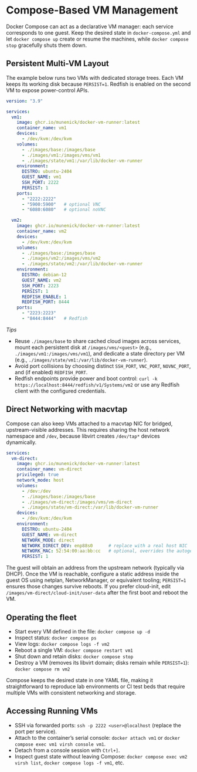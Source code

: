 # Compose-Based VM Management

Docker Compose can act as a declarative VM manager: each service corresponds to one guest. Keep the desired state in `docker-compose.yml` and let `docker compose up` create or resume the machines, while `docker compose stop` gracefully shuts them down.

## Persistent Multi-VM Layout

The example below runs two VMs with dedicated storage trees. Each VM keeps its working disk because `PERSIST=1`. Redfish is enabled on the second VM to expose power-control APIs.

```yaml
version: "3.9"

services:
  vm1:
    image: ghcr.io/munenick/docker-vm-runner:latest
    container_name: vm1
    devices:
      - /dev/kvm:/dev/kvm
    volumes:
      - ./images/base:/images/base
      - ./images/vm1:/images/vms/vm1
      - ./images/state/vm1:/var/lib/docker-vm-runner
    environment:
      DISTRO: ubuntu-2404
      GUEST_NAME: vm1
      SSH_PORT: 2222
      PERSIST: 1
    ports:
      - "2222:2222"
      - "5900:5900"   # optional VNC
      - "6080:6080"   # optional noVNC

  vm2:
    image: ghcr.io/munenick/docker-vm-runner:latest
    container_name: vm2
    devices:
      - /dev/kvm:/dev/kvm
    volumes:
      - ./images/base:/images/base
      - ./images/vm2:/images/vms/vm2
      - ./images/state/vm2:/var/lib/docker-vm-runner
    environment:
      DISTRO: debian-12
      GUEST_NAME: vm2
      SSH_PORT: 2223
      PERSIST: 1
      REDFISH_ENABLE: 1
      REDFISH_PORT: 8444
    ports:
      - "2223:2223"
      - "8444:8444"   # Redfish
```

*Tips*

- Reuse `./images/base` to share cached cloud images across services, mount each persistent disk at `/images/vms/<guest>` (e.g., `./images/vm1:/images/vms/vm1`), and dedicate a state directory per VM (e.g., `./images/state/vm1:/var/lib/docker-vm-runner`).
- Avoid port collisions by choosing distinct `SSH_PORT`, `VNC_PORT`, `NOVNC_PORT`, and (if enabled) `REDFISH_PORT`.
- Redfish endpoints provide power and boot control: `curl -k https://localhost:8444/redfish/v1/Systems/vm2` or use any Redfish client with the configured credentials.

## Direct Networking with macvtap

Compose can also keep VMs attached to a macvtap NIC for bridged, upstream-visible addresses. This requires sharing the host network namespace and `/dev`, because libvirt creates `/dev/tap*` devices dynamically.

```yaml
services:
  vm-direct:
    image: ghcr.io/munenick/docker-vm-runner:latest
    container_name: vm-direct
    privileged: true
    network_mode: host
    volumes:
      - /dev:/dev
      - ./images/base:/images/base
      - ./images/vm-direct:/images/vms/vm-direct
      - ./images/state/vm-direct:/var/lib/docker-vm-runner
    devices:
      - /dev/kvm:/dev/kvm
    environment:
      DISTRO: ubuntu-2404
      GUEST_NAME: vm-direct
      NETWORK_MODE: direct
      NETWORK_DIRECT_DEV: enp88s0      # replace with a real host NIC
      NETWORK_MAC: 52:54:00:aa:bb:cc   # optional, overrides the autogenerated MAC
      PERSIST: 1
```

The guest will obtain an address from the upstream network (typically via DHCP). Once the VM is reachable, configure a static address inside the guest OS using netplan, NetworkManager, or equivalent tooling; `PERSIST=1` ensures those changes survive reboots. If you prefer cloud-init, edit `/images/vm-direct/cloud-init/user-data` after the first boot and reboot the VM.

## Operating the fleet

- Start every VM defined in the file: `docker compose up -d`
- Inspect status: `docker compose ps`
- View logs: `docker compose logs -f vm2`
- Reboot a single VM: `docker compose restart vm1`
- Shut down and retain disks: `docker compose stop`
- Destroy a VM (removes its libvirt domain; disks remain while `PERSIST=1`): `docker compose rm vm2`

Compose keeps the desired state in one YAML file, making it straightforward to reproduce lab environments or CI test beds that require multiple VMs with consistent networking and storage.

## Accessing Running VMs

- SSH via forwarded ports: `ssh -p 2222 <user>@localhost` (replace the port per service).
- Attach to the container’s serial console: `docker attach vm1` or `docker compose exec vm1 virsh console vm1`.
- Detach from a console session with `Ctrl+]`.
- Inspect guest state without leaving Compose: `docker compose exec vm2 virsh list`, `docker compose logs -f vm1`, etc.
